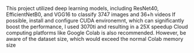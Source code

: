 This project utilized deep learning models, including ResNet40, EfficientNetB0, and VGG16 to classify 3747 images and 36+h videos
If possible, install and configure CUDA environemnt, which can significantly boost the performance, I used 3070ti and resulting in a 25X speedup
Cloud computing platforms like Google Colab is also recommended. However, be aware of the dataset size, which would exceed the normal Colab memory size
